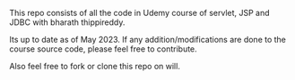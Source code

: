 This repo consists of all the code in Udemy course of servlet, JSP and JDBC with 
bharath thippireddy.

Its up to date as of May 2023.
If any addition/modifications are done to the course source code, please feel free to contribute.

Also feel free to fork or clone this repo on will.
